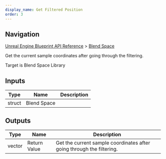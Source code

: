 ```yaml
---
display_name: Get Filtered Position
order: 3
---
```

## Navigation

[Unreal Engine Blueprint API Reference](https://dev.epicgames.com/documentation/en-us/unreal-engine/BlueprintAPI) > [Blend Space](https://dev.epicgames.com/documentation/en-us/unreal-engine/BlueprintAPI/BlendSpace)

Get the current sample coordinates after going through the filtering.

Target is Blend Space Library

## Inputs

| Type | Name | Description |
| --- | --- | --- |
| struct | Blend Space |  |

## Outputs

| Type | Name | Description |
| --- | --- | --- |
| vector | Return Value | Get the current sample coordinates after going through the filtering. |
